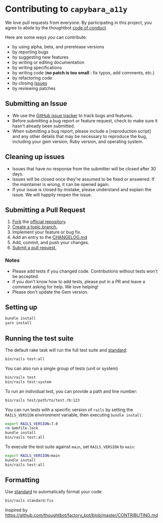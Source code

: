 # Contributing to `capybara_a11y`

We love pull requests from everyone. By participating in this project, you
agree to abide by the thoughtbot [code of conduct][].

[code of conduct]: https://thoughtbot.com/open-source-code-of-conduct

Here are some ways *you* can contribute:

* by using alpha, beta, and prerelease versions
* by reporting bugs
* by suggesting new features
* by writing or editing documentation
* by writing specifications
* by writing code (**no patch is too small** : fix typos, add comments, etc.)
* by refactoring code
* by closing [issues][]
* by reviewing patches

[issues]: https://github.com/thoughtbot/capybara_a11y/issues

## Submitting an Issue

* We use the [GitHub issue tracker][issues] to track bugs and features.
* Before submitting a bug report or feature request, check to make sure it hasn't
  already been submitted.
* When submitting a bug report, please include a [reproduction script] and any
  other details that may be necessary to reproduce the bug, including your gem
  version, Ruby version, and operating system.

## Cleaning up issues

* Issues that have no response from the submitter will be closed after 30 days.
* Issues will be closed once they're assumed to be fixed or answered. If the
  maintainer is wrong, it can be opened again.
* If your issue is closed by mistake, please understand and explain the issue.
  We will happily reopen the issue.

## Submitting a Pull Request

1. [Fork][fork] the [official repository][repo].
1. [Create a topic branch.][branch]
1. Implement your feature or bug fix.
1. Add an entry to the [CHANGELOG.md](./CHANGELOG.md)
1. Add, commit, and push your changes.
1. [Submit a pull request.][pr]

### Notes

* Please add tests if you changed code. Contributions without tests won't be accepted.
* If you don't know how to add tests, please put in a PR and leave a comment
  asking for help. We love helping!
* Please don't update the Gem version.

## Setting up

```sh
bundle install
yarn install
```

## Running the test suite

The default rake task will run the full test suite and [standard]:

```sh
bin/rails test:all
```

You can also run a single group of tests (unit or system)

```sh
bin/rails test
bin/rails test:system
```

To run an individual test, you can provide a path and line number:

```sh
bin/rails test/path/to/test.rb:123
```

You can run tests with a specific version of `rails` by setting the
`RAILS_VERSION` environment variable, then executing `bundle install`:

```sh
export RAILS_VERSION=7.0
rm Gemfile.lock
bundle install
bin/rails test:all
```

To execute the test suite against `main`, set `RAILS_VERSION` to `main`:

```sh
export RAILS_VERSION=main
bundle install
bin/rails test:all
```

## Formatting

Use [standard] to automatically format your code:

```sh
bin/rails standard:fix
```

[repo]: https://github.com/thoughtbot/capybara_a11y/tree/main
[fork]: https://help.github.com/articles/fork-a-repo/
[branch]: https://help.github.com/articles/creating-and-deleting-branches-within-your-repository/
[pr]: https://help.github.com/articles/using-pull-requests/
[standard]: https://github.com/testdouble/standard

Inspired by https://github.com/thoughtbot/factory_bot/blob/master/CONTRIBUTING.md
